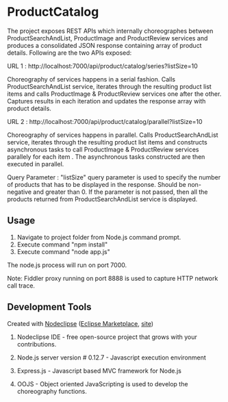 # ProductCatalog
The project exposes REST APIs which internally choreographes between ProductSearchAndList, ProductImage and ProductReview services and produces a consolidated JSON response containing array of product details. Following are the two APIs exposed:


URL 1 : http://localhost:7000/api/product/catalog/series?listSize=10

Choreography of services happens in a serial fashion. Calls ProductSearchAndList service, iterates through the resulting product list items and calls ProductImage & ProductReview services one after the other. Captures results in each iteration and updates the response array with product details.


URL 2 : http://localhost:7000/api/product/catalog/parallel?listSize=10

Choreography of services happens in parallel. Calls ProductSearchAndList service, iterates through the resulting product list items and constructs asynchronous tasks to call ProductImage & ProductReview services parallely for each item . The asynchronous tasks constructed are then executed in parallel.

Query Parameter : "listSize" query parameter is used to specify the number of products that has to be displayed in the response. Should be non-negative and greater than 0. If the parameter is not passed, then all the products returned from ProductSearchAndList service is displayed.


## Usage

1. Navigate to project folder from Node.js command prompt.
2. Execute command "npm install"
3. Execute command "node app.js"

The node.js process will run on port 7000. 

Note: Fiddler proxy running on port 8888 is used to capture HTTP network call trace.

## Development Tools

Created with [Nodeclipse](https://github.com/Nodeclipse/nodeclipse-1)
 ([Eclipse Marketplace](http://marketplace.eclipse.org/content/nodeclipse), [site](http://www.nodeclipse.org))   

1. Nodeclipse IDE - free open-source project that grows with your contributions.

2. Node.js server version # 0.12.7 - Javascript execution environment

3. Express.js - Javascript based MVC framework for Node.js

4. OOJS - Object oriented JavaScripting is used to develop the choreography functions.
